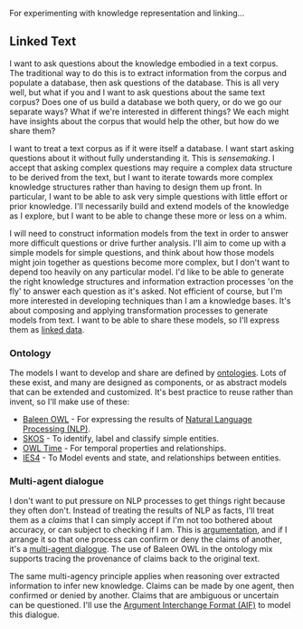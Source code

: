 For experimenting with knowledge representation and linking...

## Linked Text

I want to ask questions about the knowledge embodied in a text corpus. The traditional way to do this is to extract information from the corpus and populate a database, then ask questions of the database. This is all very well, but what if you and I want to ask questions about the same text corpus? Does one of us build a database we both query, or do we go our separate ways? What if we're interested in different things? We each might have insights about the corpus that would help the other, but how do we share them?

I want to treat a text corpus as if it were itself a database. I want start asking questions about it without fully understanding it. This is _sensemaking_. I accept that asking complex questions may require a complex data structure to be derived from the text, but I want to iterate towards more complex knowledge structures rather than having to design them up front. In particular, I want to be able to ask very simple questions with little effort or prior knowledge. I'll necessarily build and extend models of the knowledge as I explore, but I want to be able to change these more or less on a whim.

I will need to construct information models from the text in order to answer more difficult questions or drive further analysis. I'll aim to come up with a simple models for simple questions, and think about how those models might join together as questions become more complex, but I don't want to depend too heavily on any particular model. I'd like to be able to generate the right knowledge structures and information extraction processes 'on the fly' to answer each question as it's asked. Not efficient of course, but I'm more interested in developing techniques than I am a knowledge bases. It's about composing and applying transformation processes to generate models from text. I want to be able to share these models, so I'll express them as [linked data](https://www.w3.org/TR/ld-bp/).

### Ontology

The models I want to develop and share are defined by [ontologies](https://en.wikipedia.org/wiki/Ontology_%28information_science%29). Lots of these exist, and many are designed as components, or as abstract models that can be extended and customized. It's best practice to reuse rather than invent, so I'll make use of these:

* [Baleen OWL](https://github.com/dstl/baleen/blob/master/baleen-rdf/src/test/resources/uk/gov/dstl/baleen/consumers/file/documentRelationsAsLinks.rdf) - For expressing the results of [Natural Language Processing (NLP)](https://en.wikipedia.org/wiki/Natural_language_processing).
* [SKOS](https://www.w3.org/2004/02/skos/) - To identify, label and classify simple entities.
* [OWL Time](https://www.w3.org/TR/owl-time/) - For temporal properties and relationships.
* [IES4](https://github.com/dstl/IES4/) - To Model events and state, and relationships between entities. 

### Multi-agent dialogue

I don't want to put pressure on NLP processes to get things right because they often don't. Instead of treating the results of NLP as facts, I'll treat them as a _claims_ that I can simply accept if I'm not too bothered about accuracy, or can subject to checking if I am. This is [argumentation](https://dstl.github.io/eleatics/doc/argumentation/), and if I arrange it so that one process can confirm or deny the claims of another, it's a [multi-agent dialogue](https://knoxa.github.io/dialogue/). The use of Baleen OWL in the ontology mix supports tracing the provenance of claims back to the original text.

The same multi-agency principle applies when reasoning over extracted information to infer new knowledge. Claims can be made by one agent, then confirmed or denied by another. Claims that are ambiguous or uncertain can be questioned. I'll use the [Argument Interchange Format (AIF)](https://www.arg.tech/index.php/research/contributing-to-the-argument-interchange-format/) to model this dialogue.
